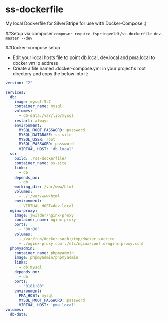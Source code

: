 # ss-dockerfile
My local Dockerfile for SilverStripe for use with Docker-Compose :)

##Setup via composer
`composer require fspringveldt/ss-dockerfile dev-master --dev`

##Docker-compose setup
* Edit your local hosts file to point db.local, dev.local and pma.local to docker vm ip address
* Create a file named .docker-compose.yml in your project's root directory and copy the below into it:
```yml
version: "2"

services:
  db:
    image: mysql:5.7
    container_name: mysql
    volumes:
      - db-data:/var/lib/mysql
    restart: always
    environment:
      MYSQL_ROOT_PASSWORD: password
      MYSQL_DATABASE: ss-site
      MYSQL_USER: root
      MYSQL_PASSWORD: password
      VIRTUAL_HOST: 'db.local'
  ss:
    build: ./ss-dockerfile/
    container_name: ss-site
    links:
      - db
    depends_on:
      - db
    working_dir: /var/www/html
    volumes:
      - ./:/var/www/html
    environment:
      - VIRTUAL_HOST=dev.local
  nginx-proxy:
    image: jwilder/nginx-proxy
    container_name: nginx-proxy
    ports:
      - "80:80"
    volumes:
      - /var/run/docker.sock:/tmp/docker.sock:ro
      - ./nginx-proxy.conf:/etc/nginx/conf.d/nginx-proxy.conf      
  phpmyadmin:
    container_name: phpmyadmin
    image: phpmyadmin/phpmyadmin
    links:
      - db:mysql
    depends_on:
      - db
    ports:
      - "8181:80"
    environment:
      PMA_HOST: mysql
      MYSQL_ROOT_PASSWORD: password
      VIRTUAL_HOST: 'pma.local'
volumes:
  db-data:
```
